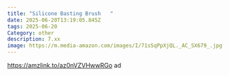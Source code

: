 ```yaml
---
title: "Silicone Basting Brush   "
date: 2025-06-20T13:19:05.845Z
tags: 2025-06-20
Category: other
description: 7.xx
image: https://m.media-amazon.com/images/I/71sSqPpXjQL._AC_SX679_.jpg
---
```



https://amzlink.to/az0nVZVHwwRGo   ad